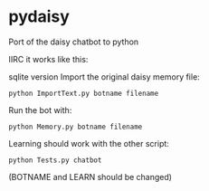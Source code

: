 pydaisy
=======

Port of the daisy chatbot to python

IIRC it works like this:

sqlite version
Import the original daisy memory file:
~~~
python ImportText.py botname filename
~~~

Run the bot with:
~~~
python Memory.py botname filename
~~~

Learning should work with the other script:
~~~
python Tests.py chatbot
~~~
(BOTNAME and LEARN should be changed)
